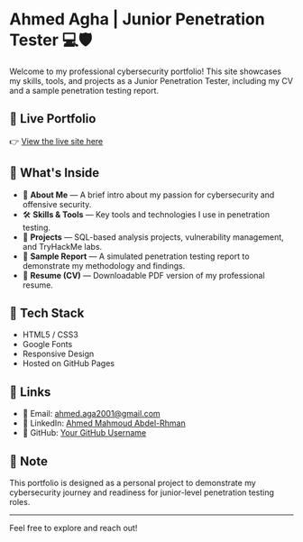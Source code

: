 # Ahmed Agha | Junior Penetration Tester 💻🛡️

Welcome to my professional cybersecurity portfolio! This site showcases my skills, tools, and projects as a Junior Penetration Tester, including my CV and a sample penetration testing report.

## 🚀 Live Portfolio
👉 [View the live site here](https://yourusername.github.io/your-repo-name)

## 📂 What's Inside

- 🎯 **About Me** — A brief intro about my passion for cybersecurity and offensive security.
- 🛠️ **Skills & Tools** — Key tools and technologies I use in penetration testing.
- 📁 **Projects** — SQL-based analysis projects, vulnerability management, and TryHackMe labs.
- 📄 **Sample Report** — A simulated penetration testing report to demonstrate my methodology and findings.
- 📌 **Resume (CV)** — Downloadable PDF version of my professional resume.

## 🧰 Tech Stack

- HTML5 / CSS3
- Google Fonts
- Responsive Design
- Hosted on GitHub Pages

## 🔗 Links

- 📧 Email: [ahmed.aga2001@gmail.com](mailto:ahmed.aga2001@gmail.com)
- 💼 LinkedIn: [Ahmed Mahmoud Abdel-Rhman](https://www.linkedin.com/in/ahmed-mahmoud-abdel-rhman-70a6b12a1/)
- 🐙 GitHub: [Your GitHub Username](https://github.com/ahmedagha123)

## 📌 Note
This portfolio is designed as a personal project to demonstrate my cybersecurity journey and readiness for junior-level penetration testing roles.

---

Feel free to explore and reach out!

